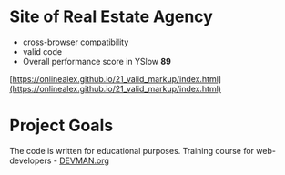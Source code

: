 # Site of Real Estate Agency
* cross-browser compatibility
* valid code
* Overall performance score in YSlow **89**


[https://onlinealex.github.io/21_valid_markup/index.html](https://onlinealex.github.io/21_valid_markup/index.html)

# Project Goals

The code is written for educational purposes. Training course for web-developers - [DEVMAN.org](https://devman.org)
